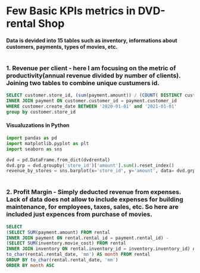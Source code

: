 # Few Basic KPIs metrics in DVD-rental Shop
#### Data is devided into 15 tables such as inventory, informations about customers, payments, types of movies, etc.

#
### 1. Revenue per client - here I am focusing on the metric of productivity(annual revenue divided by number of clients). Joining two tables to combine unique custumers id. 

```sql
SELECT customer.store_id, (sum(payment.amount)) / (COUNT( DISTINCT customer.customer_id)) FROM customer
INNER JOIN payment ON customer.customer_id = payment.customer_id
WHERE customer.create_date BETWEEN '2020-01-01' and '2021-01-01'
group by customer.store_id
```
#### Visualuzations in Python 
```py
import pandas as pd
import matplotlib.pyplot as plt
import seaborn as sns

dvd = pd.DataFrame.from_dict(dvdrental)
dvd.grp = dvd.groupby('store_id')['amount'].sum().reset_index()
revenue_by_stores = sns.barplot(x='store_id', y='amount', data= dvd.grp)

```
#
### 2. Profit Margin - Simply deducted revenue from expenses. Lack of data does not allow to include expenses for building maintenance, for employees, taxes, sales, etc. So here are included just expences from purchase of movies.



```sql
SELECT 
(SELECT SUM(payment.amount) FROM rental 
INNER JOIN payment ON rental.rental_id = payment.rental_id) -
(SELECT SUM(inventory.movie_cost) FROM rental
INNER JOIN inventory ON rental.inventory_id = inventory.inventory_id) AS Profit_Margin, 
to_char(rental.rental_date, 'mm') AS month FROM rental
GROUP BY to_char(rental.rental_date, 'mm') 
ORDER BY month ASC
```
